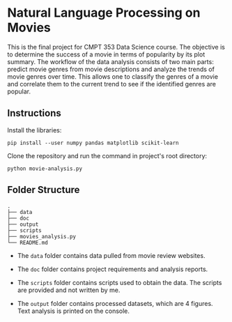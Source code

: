 # Natural Language Processing on Movies

This is the final project for CMPT 353 Data Science course. The objective is to determine the success of a movie in terms of popularity by its plot summary. The workflow of the data analysis consists of two main parts: predict movie genres from movie descriptions and analyze the trends of movie genres over time. This allows one to classify the genres of a movie and correlate them to the current trend to see if the identified genres are popular.

## Instructions

Install the libraries:

    pip install --user numpy pandas matplotlib scikit-learn

Clone the repository and run the command in project's root directory:

    python movie-analysis.py

## Folder Structure

    .
    ├── data
    ├── doc
    ├── output
    ├── scripts
    ├── movies_analysis.py
    └── README.md

* The `data` folder contains data pulled from movie review websites.

* The `doc` folder contains project requirements and analysis reports.

* The `scripts` folder contains scripts used to obtain the data. The scripts are provided and not written by me.

* The `output` folder contains processed datasets, which are 4 figures. Text analysis is printed on the console.
